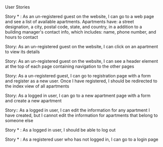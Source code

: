 User Stories


Story * : As an un-registered guest on the website, I can go to a web page and see a list of available apartments. Apartments have: a street designation, a city, postal code, state, and country, in a addition to a building manager's contact info, which includes: name, phone number, and hours to contact

Story: As an un-registered guest on the website, I can click on an apartment to view its details

Story: As an un-registered guest on the website, I can see a header element at the top of each page containing navigation to the other pages

Story: As a un-registered guest, I can go to registration page with a form and register as a new user. Once I have registered, I should be redirected to the index view of all apartments

Story: As a logged in user, I can go to a new apartment page with a form and create a new apartment

Story:: As a logged in user, I can edit the information for any apartment I have created, but I cannot edit the information for apartments that belong to someone else

Story * : As a logged in user, I should be able to log out

Story * : As a registered user who has not logged in, I can go to a login page
